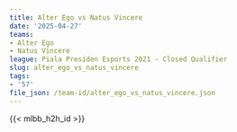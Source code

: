 ```yaml
---
title: Alter Ego vs Natus Vincere
date: '2025-04-27'
teams:
- Alter Ego
- Natus Vincere
league: Piala Presiden Esports 2021 - Closed Qualifier
slug: alter_ego_vs_natus_vincere
tags:
- '57'
file_json: /team-id/alter_ego_vs_natus_vincere.json
---
```


{{< mlbb_h2h_id >}}
